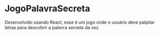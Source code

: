 # JogoPalavraSecreta

Desenvolvido usando React, esse é um jogo onde o usuário deve palpitar letras para descobrir a palavra secreta da vez.
